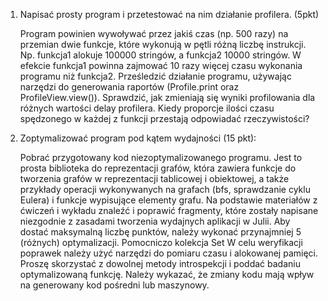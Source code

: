 1. Napisać prosty program i przetestować na nim działanie profilera. (5pkt)

    Program powinien wywoływać przez jakiś czas (np. 500 razy) na przemian dwie funkcje, które wykonują w pętli różną liczbę instrukcji. Np. funkcja1 alokuje 100000 stringów, a funkcja2 10000 stringów.
    W efekcie funkcja1 powinna zajmować 10 razy więcej czasu wykonania programu niż funkcja2.
    Prześledzić działanie programu, używając narzędzi do generowania raportów (Profile.print oraz ProfileView.view()).
    Sprawdzić, jak zmieniają się wyniki profilowania dla różnych wartości delay profilera. Kiedy proporcje ilości czasu spędzonego w każdej z funkcji przestają odpowiadać rzeczywistości?



2. Zoptymalizować program pod kątem wydajności (15 pkt):

    Pobrać przygotowany kod niezoptymalizowanego programu. Jest to prosta biblioteka do reprezentacji grafów, która zawiera funkcje do tworzenia grafów w reprezentacji tablicowej i obiektowej, a także przykłady operacji wykonywanych na grafach (bfs, sprawdzanie cyklu Eulera) i funkcje wypisujące elementy grafu.
    Na podstawie materiałów z ćwiczeń i wykładu znaleźć i poprawić fragmenty, które zostały napisane niezgodnie z zasadami tworzenia wydajnych aplikacji w Julii. Aby dostać maksymalną liczbę punktów, należy wykonać przynajmniej 5 (różnych) optymalizacji.
    Pomocniczo kolekcja Set
    W celu weryfikacji poprawek należy użyć narzędzi do pomiaru czasu i alokowanej pamięci.
    Proszę skorzystać z dowolnej metody introspekcji i poddać badaniu optymalizowaną funkcję. Należy wykazać, że zmiany kodu mają wpływ na generowany kod pośredni lub maszynowy.
